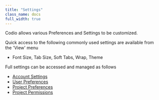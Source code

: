 ```yaml
---
title: "Settings"
class_name: docs
full_width: true
---
```


Codio allows various Preferences and Settings to be customized.

Quick access to the following commonly used settings are available from the 'View' menu

- Font Size, Tab Size, Soft Tabs, Wrap, Theme

Full settings can be accessed and managed as follows

- [Account Settings](/docs/ide/customization/account-settings)
- [User Preferences](/docs/ide/customization/codio-prefs)
- [Project Preferences](/docs/ide/customization/project-prefs)
- [Project Permissions](/docs/ide/customization/permissions)

